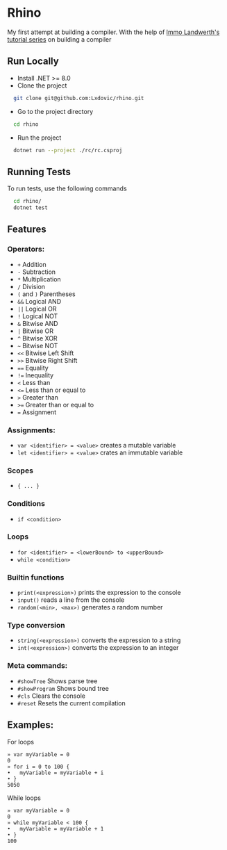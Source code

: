 # Rhino

My first attempt at building a compiler. With the help
of [Immo Landwerth's tutorial series](https://www.youtube.com/playlist?list=PLRAdsfhKI4OWNOSfS7EUu5GRAVmze1t2y) on
building a compiler

## Run Locally

- Install .NET >= 8.0
- Clone the project

```bash
  git clone git@github.com:Lxdovic/rhino.git
```

- Go to the project directory

```bash
  cd rhino
```
- Run the project

```bash
  dotnet run --project ./rc/rc.csproj
```

## Running Tests

To run tests, use the following commands

```bash
  cd rhino/
  dotnet test
```

## Features

### Operators:

- `+` Addition
- `-` Subtraction
- `*` Multiplication
- `/` Division
- `(` and `)` Parentheses
- `&&` Logical AND
- `||` Logical OR
- `!` Logical NOT
- `&` Bitwise AND
- `|` Bitwise OR
- `^` Bitwise XOR
- `~` Bitwise NOT
- `<<` Bitwise Left Shift
- `>>` Bitwise Right Shift
- `==` Equality
- `!=` Inequality
- `<` Less than
- `<=` Less than or equal to
- `>` Greater than
- `>=` Greater than or equal to
- `=` Assignment

### Assignments:

- `var <identifier> = <value>` creates a mutable variable
- `let <identifier> = <value>` crates an immutable variable

### Scopes

- `{ ... }`

### Conditions

- `if <condition>`

### Loops

- `for <identifier> = <lowerBound> to <upperBound>`
- `while <condition>`

### Builtin functions

- `print(<expression>)` prints the expression to the console
- `input()` reads a line from the console
- `random(<min>, <max>)` generates a random number

### Type conversion

- `string(<expression>)` converts the expression to a string
- `int(<expression>)` converts the expression to an integer

### Meta commands:

- `#showTree` Shows parse tree
- `#showProgram` Shows bound tree
- `#cls` Clears the console
- `#reset` Resets the current compilation

## Examples:

For loops
```
» var myVariable = 0
0
» for i = 0 to 100 {
•   myVariable = myVariable + i
• }
5050
```

While loops
```
» var myVariable = 0
0
» while myVariable < 100 {
•   myVariable = myVariable + 1
• }
100
```

